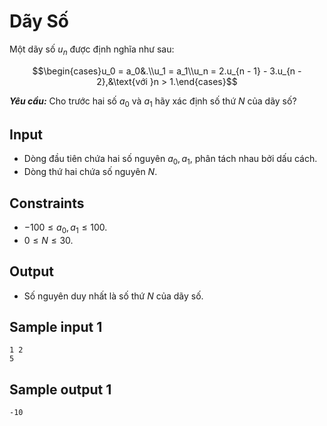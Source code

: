 # Dãy Số

Một dãy số $u_n$ được định nghĩa như sau:

$$\begin{cases}u_0 = a_0&.\\u_1 = a_1\\u_n = 2.u_{n - 1} - 3.u_{n - 2},&\text{với }n > 1.\end{cases}$$ 

***Yêu cầu:*** Cho trước hai số $a_0$ và $a_1$ hãy xác định số thứ $N$ của dãy số?

## Input

- Dòng đầu tiên chứa hai số nguyên $a_0, a_1,$ phân tách nhau bởi dấu cách.
- Dòng thứ hai chứa số nguyên $N$.

## Constraints

- $-100 \le a_0, a_1 \le 100$.
- $0 \le N \le 30$.

## Output

- Số nguyên duy nhất là số thứ $N$ của dãy số.


## Sample input 1

```
1 2
5
```

## Sample output 1

```
-10
```

